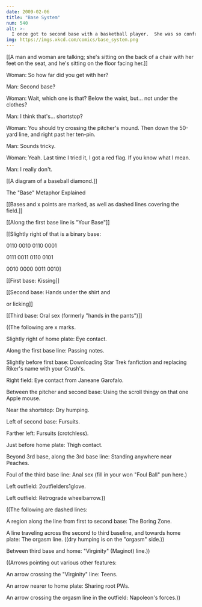 ```yaml
---
date: 2009-02-06
title: "Base System"
num: 540
alt: >-
  I once got to second base with a basketball player.  She was so confused.
img: https://imgs.xkcd.com/comics/base_system.png
---
```

[[A man and woman are talking; she's sitting on the back of a chair with her feet on the seat, and he's sitting on the floor facing her.]]

Woman: So how far did you get with her?

Man: Second base?

Woman: Wait, which one is that? Below the waist, but... not under the clothes?

Man: I think that's... shortstop?

Woman: You should try crossing the pitcher's mound. Then down the 50-yard line, and right past her ten-pin.

Man: Sounds tricky.

Woman: Yeah. Last time I tried it, I got a red flag. If you know what I mean.

Man: I really don't.

[[A diagram of a baseball diamond.]]

The "Base" Metaphor Explained

[[Bases and x points are marked, as well as dashed lines covering the field.]]

[[Along the first base line is "Your Base"]]

[[Slightly right of that is a binary base:

0110 0010 0110 0001

0111 0011 0110 0101

0010 0000 0011 0010]

[[First base: Kissing]]

[[Second base: Hands under the shirt and

or licking]]

[[Third base: Oral sex (formerly "hands in the pants")]]

((The following are x marks.

Slightly right of home plate: Eye contact.

Along the first base line: Passing notes.

Slightly before first base: Downloading Star Trek fanfiction and replacing Riker's name with your Crush's.

Right field: Eye contact from Janeane Garofalo.

Between the pitcher and second base: Using the scroll thingy on that one Apple mouse.

Near the shortstop: Dry humping.

Left of second base: Fursuits.

Farther left: Fursuits (crotchless).

Just before home plate: Thigh contact.

Beyond 3rd base, along the 3rd base line: Standing anywhere near Peaches.

Foul of the third base line: Anal sex (fill in your won "Foul Ball" pun here.)

Left outfield: 2outfielders1glove.

Left outfield: Retrograde wheelbarrow.))

((The following are dashed lines:

A region along the line from first to second base: The Boring Zone.

A line traveling across the second to third baseline, and towards home plate: The orgasm line. ((dry humping is on the "orgasm" side.))

Between third base and home: "Virginity" (Maginot) line.))

((Arrows pointing out various other features:

An arrow crossing the "Virginity" line: Teens.

An arrow nearer to home plate: Sharing root PWs.

An arrow crossing the orgasm line in the outfield: Napoleon's forces.))

